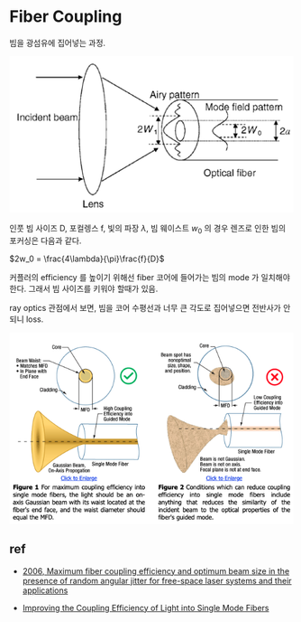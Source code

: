 
# Fiber Coupling

빔을 광섬유에 집어넣는 과정.

![beam_to_fiber.png](./img/beam_to_fiber.png)

인풋 빔 사이즈 D, 포컬렝스 f, 빛의 파장 $\lambda$, 빔 웨이스트 $w_0$ 의 경우 렌즈로 인한 빔의 포커싱은 다음과 같다.

$2w_0 = \frac{4\lambda}{\pi}\frac{f}{D}$

커플러의 efficiency 를 높이기 위해선 fiber 코어에 들어가는 빔의 mode 가 일치해야 한다. 그래서 빔 사이즈를 키워야 할때가 있음. 

ray optics 관점에서 보면, 빔을 코어 수평선과 너무 큰 각도로 집어넣으면 전반사가 안되니 loss.

![fiber_coupling_efficiency.png](./img/fiber_coupling_efficiency.png)

## ref

- [2006, Maximum fiber coupling efficiency and optimum beam size in the presence of random angular jitter for free-space laser systems and
their applications](https://opg.optica.org/DirectPDFAccess/9AC3A101-B329-4F52-A7DB6A33C5ADB2A4_97554/josaa-23-9-2246.pdf?da=1&id=97554&seq=0&mobile=no)

- [Improving the Coupling Efficiency of Light into Single Mode Fibers](https://www.thorlabs.com/newgrouppage9.cfm?objectgroup_id=14205)